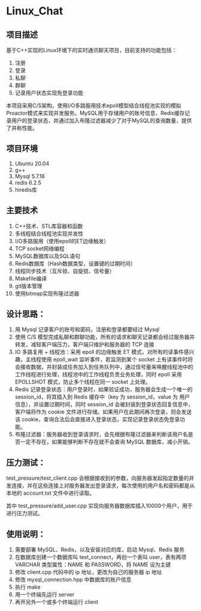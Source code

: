 
# Linux_Chat

## 项目描述

基于C++实现的Linux环境下的实时通讯聊天项目，目前支持的功能包括：
1. 注册
2. 登录
3. 私聊
4. 群聊
5. 记录用户状态实现免登录功能

本项目采用C/S架构，使用I/O多路服用技术epoll模型结合线程池实现的模拟Proactor模式来实现并发服务。MySQL用于存储用户的账号信息、Redis缓存记录用户的登录状态，并通过加入布隆过滤器减少了对于MySQL的查询数量，提供了并称性能。

## 项目环境
1. Ubuntu 20.04
2. g++
3. Mysql 5.7.16
4. redis 6.2.5
5. hiredis库

## 主要技术
1. C++技术、STL库容器和函数
2. 多线程结合线程池实现并发性
3. I/O多路服用（使用epoll的ET边缘触发）
4. TCP socket网络编程
5. MySQL数据库以及SQL语句
6. Redis数据库（Hash数据类型，设置键的过期时间）
7. 线程同步技术（互斥锁、自旋锁、信号量）
8. Makefile编译
9. git版本管理
10. 使用bitmap实现布隆过滤器

## 设计思路：

1. 用 Mysql 记录客户的账号和密码，注册和登录都要经过 Mysql
2. 使用 C/S 模型完成私聊和群聊功能，所有的请求和聊天记录都会经过服务器并转发，减轻客户端压力，客户端只维护和服务器的 TCP 连接
3. IO 多路复用 + 线程池：采用 epoll 的边缘触发 ET 模式，对所有的读事件感兴趣，主线程使用 epoll_wait 监听事件，若监测到某个 socket 上有读事件时将会接收数据，并封装成任务加入到任务队列中，通过信号量来唤醒线程池中的工作线程进行处理，线程池中的工作线程负责业务处理，同时 epoll 采用 EPOLLSHOT 模式，防止多个线程在同一 socket 上处理。
4. Redis 记录登录状态：用户登录时，如果验证成功，服务器会生成一个唯一的 session_id，将其插入到 Redis 缓存中（key 为 session_id，value 为 用户信息），并设置过期时间，同时 session_id 会被封装到登录状态回复信息中，客户端将作为 cookie 文件进行存储。如果用户在此期间再次登录，则会发送该 cookie，查询合法后会直接进入登录状态，实现记录登录状态免登录功能。
5. 布隆过滤器：服务器收到登录请求时，会先根据布隆过滤器来判断该用户名是否一定不存在，如果能够判断不存在就不会查询 MySQL 数据库，减小开销。

## 压力测试：

test_pressure/test_client.cpp 会根据接收到的参数，向服务器发起指定数量的并发连接，并在这些连接上对服务器发出登录请求，每次使用的用户名和密码都是从本地的 account.txt 文件中进行读取。

其中 test_pressure/add_user.cpp 实现向服务器数据库插入10000个用户，用于进行压力测试。


## 使用说明：

1. 需要部署 MySQL、Redis，以及安装对应的库，启动 Mysql、Redis 服务
2. 在数据库创建一个数据库叫 test_connect，再创一个表叫 user，表有两项 VARCHAR 类型属性：NAME 和 PASSWORD，将 NAME 设为主键
3. 修改 client.cpp 代码中的 ip 地址，更改为自己的服务器 ip 地址
4. 修改 mysql_connection.hpp 中数据库的账户信息
5. 执行 make 
6. 用一个终端先运行 server
7. 再开另外一个或多个终端运行 client

